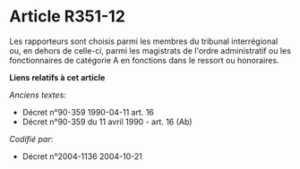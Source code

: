 # Article R351-12

Les rapporteurs sont choisis parmi les membres du tribunal interrégional ou, en dehors de celle-ci, parmi les magistrats de
l'ordre administratif ou les fonctionnaires de catégorie A en fonctions dans le ressort ou honoraires.

**Liens relatifs à cet article**

_Anciens textes_:

  - Décret n°90-359 1990-04-11 art. 16
  - Décret n°90-359 du 11 avril 1990 - art. 16 (Ab)

_Codifié par_:

  - Décret n°2004-1136 2004-10-21
